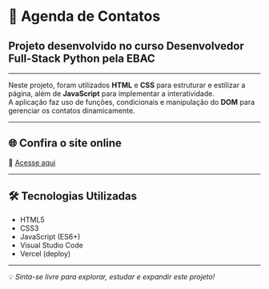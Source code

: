 # 📇 Agenda de Contatos

## Projeto desenvolvido no curso Desenvolvedor Full-Stack Python pela EBAC

---

Neste projeto, foram utilizados **HTML** e **CSS** para estruturar e estilizar a página, além de **JavaScript** para implementar a interatividade.  
A aplicação faz uso de funções, condicionais e manipulação do **DOM** para gerenciar os contatos dinamicamente.

---

## 🌐 Confira o site online

🔗 [Acesse aqui](https://agenda-contatos-lovat-seven.vercel.app/)

---

## 🛠️ Tecnologias Utilizadas

- HTML5  
- CSS3  
- JavaScript (ES6+)  
- Visual Studio Code  
- Vercel (deploy)

---

💡 *Sinta-se livre para explorar, estudar e expandir este projeto!*
